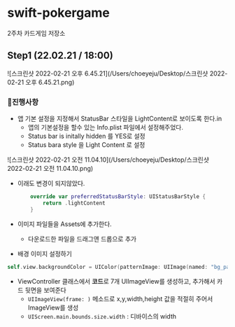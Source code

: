 # swift-pokergame
2주차 카드게임 저장소

## Step1 (22.02.21 / 18:00)



![스크린샷 2022-02-21 오후 6.45.21](/Users/choeyeju/Desktop/스크린샷 2022-02-21 오후 6.45.21.png)

### 🎯진행사항 

- 앱 기본 설정을 지정해서 StatusBar 스타일을 LightContent로  보이도록 한다.in
  - 앱의 기본설정을 할수 있는 Info.plist 파일에서 설정해주었다.
  - Status bar is initally hidden 를 YES로 설정 
  - Status bara style 을 Light Content 로 설정 

![스크린샷 2022-02-21 오전 11.04.10](/Users/choeyeju/Desktop/스크린샷 2022-02-21 오전 11.04.10.png)



 + 이래도 변경이 되지않았다.

   ```swift
       override var preferredStatusBarStyle: UIStatusBarStyle {
           return .lightContent
       }
   ```

   

- 이미지 파일들을 Assets에 추가한다. 
  - 다운로드한 파일을 드래그앤 드롭으로 추가 



- 배경 이미지 설정하기 

```swift
self.view.backgroundColor = UIColor(patternImage: UIImage(named: "bg_patterns") ?? UIImage())
```



- ViewController 클래스에서 **코드**로 7개 UIImageView를 생성하고, 추가해서 카드 뒷면을 보여준다	
  - `UIImageView(frame: )` 메소드로 x,y,width,height 값을 적절히 주어서 ImageView를 생성
  - `UIScreen.main.bounds.size.width` : 디바이스의 width 











​		



